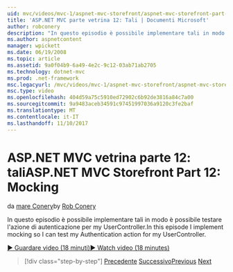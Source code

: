 ```yaml
---
uid: mvc/videos/mvc-1/aspnet-mvc-storefront/aspnet-mvc-storefront-part-12-mocking
title: 'ASP.NET MVC parte vetrina 12: Tali | Documenti Microsoft'
author: robconery
description: "In questo episodio è possibile implementare tali in modo è possibile testare l'azione di autenticazione per my UserController."
ms.author: aspnetcontent
manager: wpickett
ms.date: 06/19/2008
ms.topic: article
ms.assetid: 9a0f04b9-6a49-4e2c-9c12-03ab71ab2705
ms.technology: dotnet-mvc
ms.prod: .net-framework
msc.legacyurl: /mvc/videos/mvc-1/aspnet-mvc-storefront/aspnet-mvc-storefront-part-12-mocking
msc.type: video
ms.openlocfilehash: 404d59a75c5910ed72902c6b92de3816a84c7a00
ms.sourcegitcommit: 9a9483aceb34591c97451997036a9120c3fe2baf
ms.translationtype: MT
ms.contentlocale: it-IT
ms.lasthandoff: 11/10/2017
---
```

<a name="aspnet-mvc-storefront-part-12-mocking"></a><span data-ttu-id="2409d-103">ASP.NET MVC vetrina parte 12: tali</span><span class="sxs-lookup"><span data-stu-id="2409d-103">ASP.NET MVC Storefront Part 12: Mocking</span></span>
====================
<span data-ttu-id="2409d-104">da [mare Conery](https://github.com/robconery)</span><span class="sxs-lookup"><span data-stu-id="2409d-104">by [Rob Conery](https://github.com/robconery)</span></span>

<span data-ttu-id="2409d-105">In questo episodio è possibile implementare tali in modo è possibile testare l'azione di autenticazione per my UserController.</span><span class="sxs-lookup"><span data-stu-id="2409d-105">In this episode I implement mocking so I can test my Authentication action for my UserController.</span></span>

[<span data-ttu-id="2409d-106">&#9654; Guardare video (18 minuti)</span><span class="sxs-lookup"><span data-stu-id="2409d-106">&#9654; Watch video (18 minutes)</span></span>](https://channel9.msdn.com/Blogs/ASP-NET-Site-Videos/aspnet-mvc-storefront-part-12-mocking)

>[!div class="step-by-step"]
<span data-ttu-id="2409d-107">[Precedente](aspnet-mvc-storefront-part-11-hooking-up-the-shopping-cart-and-using-components.md)
[Successivo](aspnet-mvc-storefront-part-13-dependency-injection.md)</span><span class="sxs-lookup"><span data-stu-id="2409d-107">[Previous](aspnet-mvc-storefront-part-11-hooking-up-the-shopping-cart-and-using-components.md)
[Next](aspnet-mvc-storefront-part-13-dependency-injection.md)</span></span>
